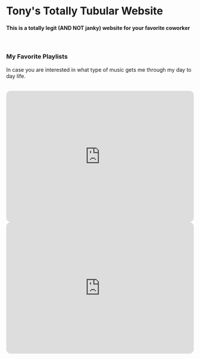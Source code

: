<html>
        <div class="container"> 
            <div class="body">
                <h1>Tony's Totally Tubular Website</h1>
                <div class="box">
                    <p><h4>This is a totally legit (AND NOT janky) website for your favorite coworker</h4>
                    </p>
                </div>
                <br>
                <div class="box">
                    <h3>My Favorite Playlists</h3>
                    <p> In case you are interested in what type of music gets me through my day to day life.</p>
                        <br>
                    <iframe data-testid="embed-iframe" style="border-radius:12px" src="https://open.spotify.com/embed/playlist/3TuLB3PKrFxYmqk8zkqfJv?utm_source=generator" width="100%" height="352" frameBorder="0" allowfullscreen="" allow="autoplay; clipboard-write; encrypted-media; fullscreen; picture-in-picture" loading="lazy"></iframe>
                    <iframe data-testid="embed-iframe" style="border-radius:12px" src="https://open.spotify.com/embed/playlist/4LdakU3fl4MJeQ7ePKNCtR?utm_source=generator" width="100%" height="352" frameBorder="0" allowfullscreen="" allow="autoplay; clipboard-write; encrypted-media; fullscreen; picture-in-picture" loading="lazy"></iframe>
                </div>
            </div>

